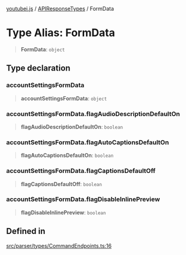 [youtubei.js](../../../README.md) / [APIResponseTypes](../README.md) / FormData

# Type Alias: FormData

> **FormData**: `object`

## Type declaration

### accountSettingsFormData

> **accountSettingsFormData**: `object`

### accountSettingsFormData.flagAudioDescriptionDefaultOn

> **flagAudioDescriptionDefaultOn**: `boolean`

### accountSettingsFormData.flagAutoCaptionsDefaultOn

> **flagAutoCaptionsDefaultOn**: `boolean`

### accountSettingsFormData.flagCaptionsDefaultOff

> **flagCaptionsDefaultOff**: `boolean`

### accountSettingsFormData.flagDisableInlinePreview

> **flagDisableInlinePreview**: `boolean`

## Defined in

[src/parser/types/CommandEndpoints.ts:16](https://github.com/LuanRT/YouTube.js/blob/af92984523f90200a18314b94478a2697c9deab0/src/parser/types/CommandEndpoints.ts#L16)
